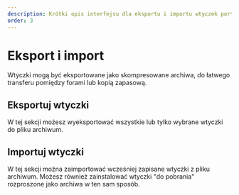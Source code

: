```yaml
---
description: Krótki opis interfejsu dla eksportu i importu wtyczek portalu
order: 3
---
```


# Eksport i import

Wtyczki mogą być eksportowane jako skompresowane archiwa, do łatwego transferu pomiędzy forami lub kopią zapasową.

## Eksportuj wtyczki

W tej sekcji możesz wyeksportować wszystkie lub tylko wybrane wtyczki do pliku archiwum.

## Importuj wtyczki

W tej sekcji można zaimportować wcześniej zapisane wtyczki z pliku archiwum. Możesz również zainstalować wtyczki "do pobrania" rozproszone jako archiwa w ten sam sposób.
